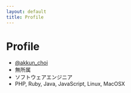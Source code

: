 ```yaml
---
layout: default
title: Profile
---
```


# Profile

- [@akkun_choi](http://twitter.com/akkun_choi/)
- 無所属
- ソフトウェアエンジニア
- PHP, Ruby, Java, JavaScript, Linux, MacOSX

